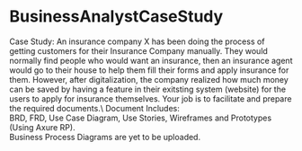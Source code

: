 # BusinessAnalystCaseStudy
Case Study:
An insurance company X has been doing the process of getting customers for their Insurance Company manually. They would normally find people who would want an insurance, then an insurance agent would go to their house to help them fill their forms and apply insurance for them. However, after digitalization, the company realized how much money can be saved by having a feature in their exitsting system (website) for the users to apply for insurance themselves. Your job is to facilitate and prepare the required documents.\ 
Document Includes:\
BRD, FRD, Use Case Diagram, Use Stories, Wireframes and Prototypes (Using Axure RP).\
Business Process Diagrams are yet to be uploaded.

